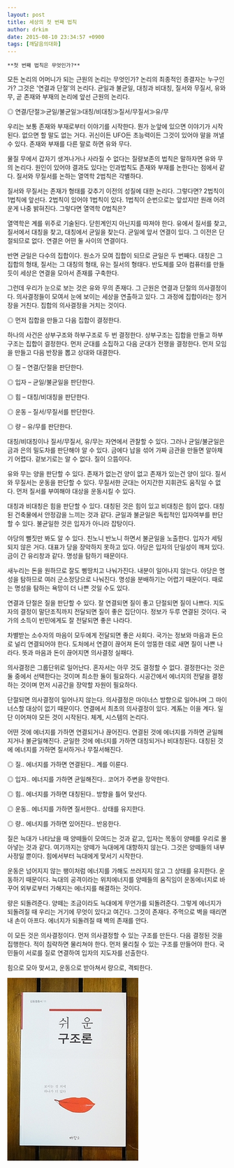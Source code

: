 ```yaml
---
layout: post
title: 세상의 첫 번째 법칙
author: drkim
date: 2015-08-10 23:34:57 +0900
tags: [깨달음의대화]
---
```

 

    **첫 번째 법칙은 무엇인가?**

  


모든 논리의 어머니가 되는 근원의 논리는 무엇인가? 논리의 최종적인 종결자는 누구인가? 그것은 '연결과 단절'의 논리다. 균일과 불균일, 대칭과 비대칭, 질서와 무질서, 유와 무, 곧 존재와 부재의 논리에 앞선 근원의 논리다. 

  


◎ 연결/단절≫균일/불균일≫대칭/비대칭≫질서/무질서≫유/무 

  


우리는 보통 존재와 부재로부터 이야기를 시작한다. 뭔가 눈앞에 있으면 이야기가 시작된다. 없으면 할 말도 없는 거다. 귀신이든 UFO든 초능력이든 그것이 있어야 말을 꺼낼 수 있다. 존재와 부재를 다른 말로 하면 유와 무다. 

  


물질 무에서 갑자기 생겨나거나 사라질 수 없다는 질량보존의 법칙은 말하자면 유와 무의 논리다. 원인이 있어야 결과도 있다는 인과법칙도 존재와 부재를 논한다는 점에서 같다. 질서와 무질서를 논하는 열역학 2법칙은 각별하다. 

  


질서와 무질서는 존재가 형태를 갖추기 이전의 성질에 대한 논리다. 그렇다면? 2법칙이 1법칙에 앞선다. 2법칙이 있어야 1법칙이 있다. 1법칙이 순번으로는 앞섰지만 원래 어려운게 나중 밝혀진다. 그렇다면 열역학 0법칙은? 

  


열역학은 계를 위주로 기술된다. 닫힌계인지 아닌지를 따져야 한다. 유에서 질서를 찾고, 질서에서 대칭을 찾고, 대칭에서 균일을 찾는다. 균일에 앞서 연결이 있다. 그 이전은 단절되므로 없다. 연결은 어떤 둘 사이의 연결이다. 

  


반면 균일은 다수의 집합이다. 원소가 모여 집합이 되므로 균일은 두 번째다. 대칭은 그 집합의 형태, 질서는 그 대칭의 형태, 유는 질서의 형태다. 반도체를 모아 컴퓨터를 만들듯이 세상은 연결을 모아서 존재를 구축한다. 

  


그런데 우리가 눈으로 보는 것은 유와 무의 존재다. 그 근원은 연결과 단절의 의사결정이다. 의사결정들이 모여서 눈에 보이는 세상을 연출하고 있다. 그 과정에 집합이라는 정거장을 거친다. 집합의 의사결정을 거치는 것이다. 

  


◎ 먼저 집합을 만들고 다음 집합이 결정한다. 

  


하나의 사건은 상부구조와 하부구조로 두 번 결정한다. 상부구조는 집합을 만들고 하부구조는 집합이 결정한다. 먼저 군대를 소집하고 다음 군대가 전쟁을 결정한다. 먼저 모임을 만들고 다음 반장을 뽑고 상대와 대결한다. 

  


◎ 질 – 연결/단절을 판단한다.  
      
◎ 입자 – 균일/불균일을 판단한다.  
      
◎ 힘 – 대칭/비대칭을 판단한다.  
      
◎ 운동 – 질서/무질서를 판단한다.  
      
◎ 량 – 유/무를 판단한다. 

  


대칭/비대칭이나 질서/무질서, 유/무는 자연에서 관찰할 수 있다. 그러나 균일/불균일은 금과 은의 밀도차를 판단해야 알 수 있다. 금에다 납을 섞어 가짜 금관을 만들면 알아채기 어렵다. 겉보기로는 알 수 없다. 질이 으뜸이다. 

  


유와 무는 양을 판단할 수 있다. 존재가 없는건 양이 없고 존재가 있는건 양이 있다. 질서와 무질서는 운동을 판단할 수 있다. 무질서한 군대는 어지간한 지휘관도 움직일 수 없다. 먼저 질서를 부여해야 대상을 운동시킬 수 있다. 

  


대칭과 비대칭은 힘을 판단할 수 있다. 대칭된 것은 힘이 있고 비대칭은 힘이 없다. 대칭된 건축물에서 안정감을 느끼는 것과 같다. 균일과 불균일은 독립적인 입자여부를 판단할 수 있다. 불균일한 것은 입자가 아니라 잡탕이다. 

  


야당의 뻘짓만 봐도 알 수 있다. 친노니 반노니 하면서 불균일을 노출한다. 입자가 세팅되지 않은 거다. 대표가 당을 장악하지 못하고 있다. 야당은 입자의 단일성이 깨져 있다. 금이 간 유리창과 같다. 명성을 탐하기 때문이다. 

  


새누리는 돈을 원하므로 잘도 삥땅치고 나눠가진다. 내분이 일어나지 않는다. 야당은 명성을 탐하므로 여러 군소정당으로 나눠진다. 명성을 분배하기는 어렵기 때문이다. 때로는 명성을 탐하는 욕망이 더 나쁜 것일 수도 있다. 

  


연결과 단절은 질을 판단할 수 있다. 잘 연결되면 질이 좋고 단절되면 질이 나쁘다. 지도자의 결정이 말단조직까지 전달되면 질이 좋은 집단이다. 정보가 두루 연결된 것이다. 국가의 소득이 빈민에게도 잘 전달되면 좋은 나라다. 

  


차별받는 소수자의 마음이 모두에게 전달되면 좋은 사회다. 국가는 정보와 마음과 돈으로 널리 연결되어야 한다. 도처에서 연결이 끊어져 돈이 엉뚱한 데로 새면 질이 나쁜 나라다. 뜻과 마음과 돈이 끊어지면 의사결정 실패다. 

  


의사결정은 그룹단위로 일어난다. 혼자서는 아무 것도 결정할 수 없다. 결정한다는 것은 둘 중에서 선택한다는 것이며 최소한 둘이 필요하다. 시공간에서 에너지의 전달을 결정하는 것이며 먼저 시공간을 장악할 자원이 필요하다. 

  


단절되면 의사결정이 일어나지 않는다. 의사결정은 마이너스 방향으로 일어나며 그 마이너스할 대상이 없기 때문이다. 연결에서 최초의 의사결정이 있다. 계系는 이을 계다. 일단 이어져야 모든 것이 시작된다. 체계, 시스템의 논리다. 

  


어떤 것에 에너지를 가하면 연결되거나 끊어진다. 연결된 것에 에너지를 가하면 균일해지거나 불균일해진다. 균일한 것에 에너지를 가하면 대칭되거나 비대칭된다. 대칭된 것에 에너지를 가하면 질서하거나 무질서해진다. 

  


◎ 질.. 에너지를 가하면 연결된다.. 계를 이룬다.   
     
◎ 입자.. 에너지를 가하면 균일해진다.. 코어가 주변을 장악한다.   
     
◎ 힘.. 에너지를 가하면 대칭된다.. 방향을 틀어 맞선다.   
     
◎ 운동.. 에너지를 가하면 질서한다.. 상태를 유지한다.  
     
◎ 량.. 에너지를 가하면 있어진다.. 반응한다. 

  


질은 늑대가 나타났을 때 양떼들이 모여드는 것과 같고, 입자는 목동이 양떼를 우리로 몰아넣는 것과 같다. 여기까지는 양떼가 늑대에게 대항하지 않는다. 그것은 양떼들의 내부사정일 뿐이다. 힘에서부터 늑대에게 맞서기 시작한다. 

  


운동은 넘어지지 않는 팽이처럼 에너지를 가해도 쓰러지지 않고 그 상태를 유지한다. 운동하기 때문이다. 늑대의 공격이라는 위치에너지를 양떼들의 움직임이 운동에너지로 바꾸어 외부로부터 가해지는 에너지를 해결하는 것이다. 

  


량은 되돌려준다. 양떼는 조금이라도 늑대에게 무언가를 되돌려준다. 그렇게 에너지가 되돌려질 때 우리는 거기에 무엇이 있다고 여긴다. 그것이 존재다. 주먹으로 벽을 때리면 내 손이 아프다. 에너지가 되돌려질 때 벽의 존재를 안다. 

  


이 모든 것은 의사결정이다. 먼저 의사결정할 수 있는 구조를 만든다. 다음 결정된 것을 집행한다. 적이 침략하면 물리쳐야 한다. 먼저 물리칠 수 있는 구조를 만들어야 한다. 국민들이 서로를 질로 연결하여 입자의 지도자를 선출한다. 

  


힘으로 모아 맞서고, 운동으로 받아쳐서 량으로, 격퇴한다. 

  



 ![](/files/attach/images/198/415/613/DSC01488.JPG)